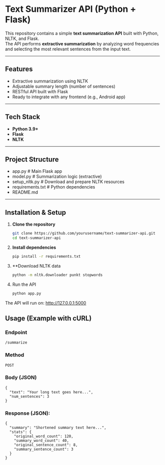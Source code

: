 # Text Summarizer API (Python + Flask)

This repository contains a simple **text summarization API** built with Python, NLTK, and Flask.  
The API performs **extractive summarization** by analyzing word frequencies and selecting the most relevant sentences from the input text.

---

## Features
- Extractive summarization using NLTK
- Adjustable summary length (number of sentences)
- RESTful API built with Flask
- Ready to integrate with any frontend (e.g., Android app)

---

## Tech Stack
- **Python 3.9+**
- **Flask**
- **NLTK**

---

## Project Structure

- app.py # Main Flask app
- model.py # Summarization logic (extractive)
- setup_nltk.py # Download and prepare NLTK resources
- requirements.txt # Python dependencies
- README.md

---

## Installation & Setup
1. **Clone the repository**
   ```bash
   git clone https://github.com/yourusername/text-summarizer-api.git
   cd text-summarizer-api
   
2. **Install dependencies**
   ```bash
   pip install -r requirements.txt
   
3. **Download NLTK data
    ```bash
    python -m nltk.downloader punkt stopwords
    
4. Run the API
    ```bash
    python app.py
The API will run on:
http://127.0.0.1:5000

## Usage (Example with cURL)

### Endpoint
`/summarize`

### Method
`POST`

### Body (JSON)
    {
      "text": "Your long text goes here...",
      "num_sentences": 3
    }

### Response (JSON):
    {
      "summary": "Shortened summary text here...",
      "stats": {
        "original_word_count": 120,
        "summary_word_count": 40,
        "original_sentence_count": 8,
        "summary_sentence_count": 3
      }
    }
